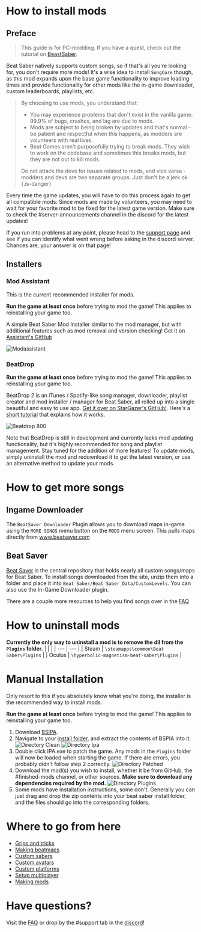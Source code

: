 <!-- TITLE: Beginners Guide -->
<!-- SUBTITLE: Getting Started -->

# How to install mods

## Preface
> This guide is for PC-modding. If you have a quest, check out the tutorial on [BeastSaber](https://bsaber.com/beaton/).


Beat Saber natively supports custom songs, so if that's all you're looking for, you don't require more mods! It's a wise idea to install `SongCore` though, as this mod expands upon the base game functionality to improve loading times and provide functionality for other mods like the in-game downloader, custom leaderboards, playlists, etc.

>By choosing to use mods, you understand that:
> - You may experience problems that don't exist in the vanilla game. 99.9% of bugs, crashes, and lag are due to mods.
> - Mods are subject to being broken by updates and that's normal - be patient and respectful when this happens, as modders are volunteers with real lives.
> - Beat Games aren't purposefully trying to break mods. They wish to work on the codebase and sometimes this breaks mods, but they are not out to kill mods.
> 
> Do not attack the devs for issues related to mods, and vice versa - modders and devs are two separate groups. Just don't be a jerk ok
{.is-danger}

Every time the game updates, you will have to do this process again to get all compatible mods. 
Since mods are made by volunteers, you may need to wait for your favorite mod to be fixed for the latest game version. Make sure to check the #server-announcements channel in the discord for the latest updates!

If you run into problems at any point, please head to the [support page](support#1-4-no-mods-in-game) and see if you can identify what went wrong before asking in the discord server. Chances are, your answer is on that page!

## Installers

### Mod Assistant

This is the current recommended installer for mods.

**Run the game at least once** before trying to mod the game! This applies to reinstalling your game too. 

A simple Beat Saber Mod Installer similar to the mod manager, but with additional features such as mod removal and version checking! Get it on [Assistant's GitHub](https://github.com/Assistant/ModAssistant/releases/latest)

![Modassistant](/uploads/modassistant.png "Modassistant")

### BeatDrop

**Run the game at least once** before trying to mod the game! This applies to reinstalling your game too. 

BeatDrop 2 is an iTunes / Spotify-like song manager, downloader, playlist creator and mod installer / manager for Beat Saber, all rolled up into a single beautiful and easy to use app. [Get it over on StarGazer's GitHub!](https://github.com/StarGazer1258/BeatDrop/releases). Here's a [short tutorial](https://www.notion.so/BeatDrop-2-Tutorial-e6a98d87b14a4621bd0941c5f8953be9) that explains how it works.

![Beatdrop 800](/uploads/beatdrop-800.jpg "Beatdrop 800")

Note that BeatDrop is still in development and currently lacks mod updating functionality, but it's highly recommended for song and playlist management. Stay tuned for the addition of more features! To update mods, simply uninstall the mod and redownload it to get the latest version, or use an alternative method to update your mods.

# How to get more songs
## Ingame Downloader
The `BeatSaver Downloader` Plugin allows you to download maps in-game using the `MORE SONGS` menu button on the `MODS` menu screen. This pulls maps directly from www.beatsaver.com

## Beat Saver
[Beat Saver](https://www.beatsaver.com) is the central repository that holds nearly all custom songs/maps for Beat Saber.
To install songs downloaded from the site, unzip them into a folder and place it into `Beat Saber/Beat Saber_Data/CustomLevels`.  You can also use the In-Game Downloader plugin.

There are a couple more resources to help you find songs over in the [FAQ](faq#more-songs)

# How to uninstall mods
**Currently the only way to uninstall a mod is to remove the dll from the `Plugins` folder.**
|  |  |
| --- | --- |
| Steam | `\steamapps\common\Beat Saber\Plugins` |
| Oculus | `\hyperbolic-magnetism-beat-saber\Plugins` | 


# Manual Installation
Only resort to this if you absolutely know what you're doing, the installer is the recommended way to install mods.

**Run the game at least once** before trying to mod the game! This applies to reinstalling your game too. 

1. Download [BSIPA](https://github.com/nike4613/BeatSaber-IPA-Reloaded/releases/latest/download/BSIPA.zip).
2. Navigate to your [install folder.](faq/install-folder) and extract the contents of BSPIA into it.
![Directory Clean](/uploads/directory-clean.png "Directory Clean")
![Directory Ipa](/uploads/directory-ipa.png "Directory Ipa")
3. Double click IPA.exe to patch the game. Any mods in the `Plugins` folder will now be loaded when starting the game. If there are errors, you probably didn't follow step 2 correctly.
![Directory Patched](/uploads/directory-patched.png "Directory Patched")
4. Download the mod(s) you wish to install, whether it be from GitHub, the #finished-mods channel, or other sources. **Make sure to download any dependencies required by the mod.**
![Directory Plugins](/uploads/directory-plugins.png "Directory Plugins")
5. Some mods have installation instructions, some don't. Generally you can just drag and drop the zip contents into your beat saber install folder, and the files should go into the corresponding folders. 

# Where to go from here
* [Grips and tricks](grips-and-tricks)
* [Making beatmaps](mapping)
* [Custom sabers](models/custom-sabers)
* [Custom avatars](models/custom-avatars)
* [Custom platforms](models/custom-platforms)
* [Setup multiplayer](https://bs.assistant.moe/Multiplayer/)
* [Making mods](modding)

# Have questions?
Visit the [FAQ](faq) or drop by the #support tab in the [discord](https://discord.gg/beatsabermods)!